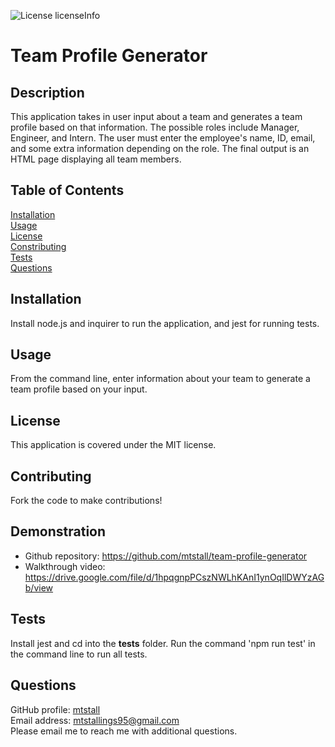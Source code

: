 
![License licenseInfo](https://img.shields.io/badge/License-MIT-yellow.svg)  
# Team Profile Generator
## Description
This application takes in user input about a team and generates a team profile based on that information. The possible roles include Manager, Engineer, and Intern. The user must enter the employee's name, ID, email, and some extra information depending on the role. The final output is an HTML page displaying all team members.
## Table of Contents
[Installation](#installation)  
[Usage](#usage)  
[License](#license)  
[Constributing](#contributing)  
[Tests](#tests)  
[Questions](#questions)
## Installation
Install node.js and inquirer to run the application, and jest for running tests.
## Usage
From the command line, enter information about your team to generate a team profile based on your input.
## License
This application is covered under the MIT license.
## Contributing
Fork the code to make contributions!
## Demonstration
 * Github repository: https://github.com/mtstall/team-profile-generator
 * Walkthrough video: https://drive.google.com/file/d/1hpqgnpPCszNWLhKAnI1ynOqIlDWYzAGb/view 
## Tests
Install jest and cd into the __tests__ folder. Run the command 'npm run test' in the command line to run all tests.
## Questions
GitHub profile: [mtstall](https://www.github.com/mtstall)    
Email address: mtstallings95@gmail.com  
Please email me to reach me with additional questions.